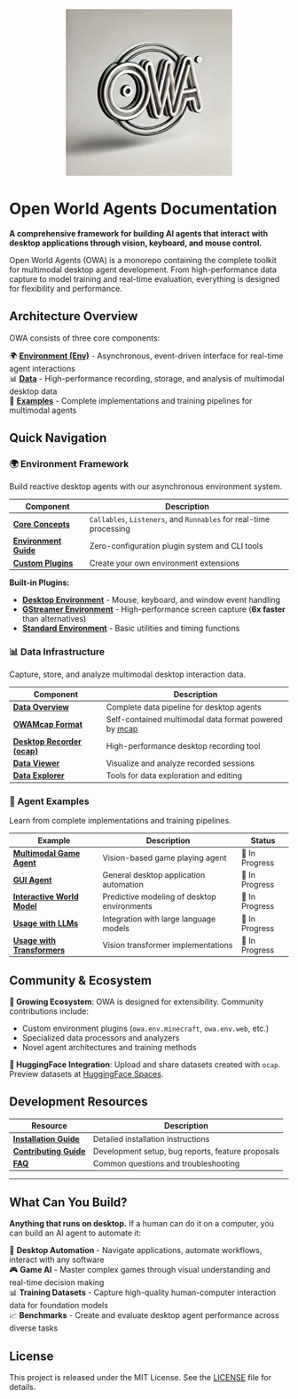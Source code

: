 <div align="center">
  <img src="images/owa-logo.jpg" alt="Open World Agents" width="300"/>
</div>

# Open World Agents Documentation

**A comprehensive framework for building AI agents that interact with desktop applications through vision, keyboard, and mouse control.**

Open World Agents (OWA) is a monorepo containing the complete toolkit for multimodal desktop agent development. From high-performance data capture to model training and real-time evaluation, everything is designed for flexibility and performance.

## Architecture Overview

OWA consists of three core components:

🌍 **[Environment (Env)](env/index.md)** - Asynchronous, event-driven interface for real-time agent interactions  
📊 **[Data](data/index.md)** - High-performance recording, storage, and analysis of multimodal desktop data  
🤖 **[Examples](examples/)** - Complete implementations and training pipelines for multimodal agents  

## Quick Navigation

### 🌍 Environment Framework
Build reactive desktop agents with our asynchronous environment system.

| Component | Description |
|-----------|-------------|
| **[Core Concepts](env/index.md)** | `Callables`, `Listeners`, and `Runnables` for real-time processing |
| **[Environment Guide](env/guide.md)** | Zero-configuration plugin system and CLI tools |
| **[Custom Plugins](env/custom_plugins.md)** | Create your own environment extensions |

**Built-in Plugins:**  

- **[Desktop Environment](env/plugins/desktop.md)** - Mouse, keyboard, and window event handling
- **[GStreamer Environment](env/plugins/gst.md)** - High-performance screen capture (**6x faster** than alternatives)
- **[Standard Environment](env/plugins/std.md)** - Basic utilities and timing functions

### 📊 Data Infrastructure
Capture, store, and analyze multimodal desktop interaction data.

| Component | Description |
|-----------|-------------|
| **[Data Overview](data/index.md)** | Complete data pipeline for desktop agents |
| **[OWAMcap Format](data/data_format.md)** | Self-contained multimodal data format powered by [mcap](https://mcap.dev/) |
| **[Desktop Recorder (ocap)](data/ocap.md)** | High-performance desktop recording tool |
| **[Data Viewer](data/viewer.md)** | Visualize and analyze recorded sessions |
| **[Data Explorer](data/how_to_explorer_and_edit.md)** | Tools for data exploration and editing |

### 🤖 Agent Examples
Learn from complete implementations and training pipelines.

| Example | Description | Status |
|---------|-------------|---------|
| **[Multimodal Game Agent](examples/multimodal_game_agent.md)** | Vision-based game playing agent | 🚧 In Progress |
| **[GUI Agent](examples/gui_agent.md)** | General desktop application automation | 🚧 In Progress |
| **[Interactive World Model](examples/interactive_world_model.md)** | Predictive modeling of desktop environments | 🚧 In Progress |
| **[Usage with LLMs](examples/usage_with_llm.md)** | Integration with large language models | 🚧 In Progress |
| **[Usage with Transformers](examples/usage_with_transformers.md)** | Vision transformer implementations | 🚧 In Progress |

## Community & Ecosystem

**🌱 Growing Ecosystem**: OWA is designed for extensibility. Community contributions include:  

- Custom environment plugins (`owa.env.minecraft`, `owa.env.web`, etc.)  
- Specialized data processors and analyzers  
- Novel agent architectures and training methods  

**🤗 HuggingFace Integration**: Upload and share datasets created with `ocap`. Preview datasets at [HuggingFace Spaces](https://huggingface.co/spaces/open-world-agents/visualize_dataset).

## Development Resources

| Resource | Description |
|----------|-------------|
| **[Installation Guide](install.md)** | Detailed installation instructions |
| **[Contributing Guide](contributing.md)** | Development setup, bug reports, feature proposals |
| **[FAQ](faq_dev.md)** | Common questions and troubleshooting |

---

## What Can You Build?

**Anything that runs on desktop.** If a human can do it on a computer, you can build an AI agent to automate it:

🤖 **Desktop Automation** - Navigate applications, automate workflows, interact with any software  
🎮 **Game AI** - Master complex games through visual understanding and real-time decision making  
📊 **Training Datasets** - Capture high-quality human-computer interaction data for foundation models  
📈 **Benchmarks** - Create and evaluate desktop agent performance across diverse tasks

## License

This project is released under the MIT License. See the [LICENSE](https://github.com/open-world-agents/open-world-agents/blob/main/LICENSE) file for details.

